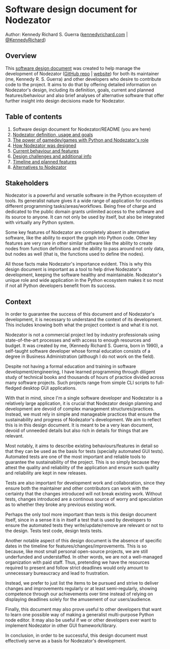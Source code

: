 
# Software design document for Nodezator

Author: Kennedy Richard S. Guerra ([kennedyrichard.com](https://kennedyrichard.com) | [@KennedyRichard](https://github.com/KennedyRichard))


## Overview

This [software design document](https://en.wikipedia.org/wiki/Software_design_description) was created to help manage the development of Nodezator ([GitHub repo](https://github.com/IndiePython/nodezator) | [website](https://nodezator.com)) for both its maintainer (me, Kennedy R. S. Guerra) and other developers who desire to contribute code to the project. It aims to do that by offering detailed information on Nodezator's design, including its definition, goals, current and planned features/behaviour and also brief analyses of alternative software that offer further insight into design decisions made for Nodezator.


## Table of contents

1. Software design document for Nodezator/README (you are here)
1. [Nodezator definition, usage and goals](ch-nodezator-definition-usage-goals.md)
1. [The power of gamedev/games with Python and Nodezator's role](ch-power-gamedev-nodezator-role.md)
1. [How Nodezator was designed]()
1. [Current behaviour and features]()
1. [Design challenges and additional info]()
1. [Timeline and planned features]()
1. [Alternatives to Nodezator]()


## Stakeholders

Nodezator is a powerful and versatile software in the Python ecosystem of tools. Its generalist nature gives it a wide range of application for countless different programming tasks/areas/workflows. Being free of charge and dedicated to the public domain grants unlimited access to the software and its source to anyone. It can not only be used by itself, but also be integrated with virtually any Python system.

Some key features of Nodezator are completely absent in alternative software, like the ability to export the graph into Python code. Other key features are very rare in other similar software like the ability to create nodes from function definitions and the ability to pass around not only data, but nodes as well (that is, the functions used to define the nodes).

All those facts make Nodezator's importance evident. This is why this design document is important as a tool to help drive Nodezator's development, keeping the software healthy and maintainable. Nodezator's unique role and wide application in the Python ecosystem makes it so most if not all Python developers benefit from its success.


## Context

In order to guarantee the success of this document and of Nodezator's development, it is necessary to understand the context of its development. This includes knowing both what the project context is and what it is not.

Nodezator is not a commercial project led by industry professionals using state-of-the-art processes and with access to enough resources and budget. It was created by me, (Kennedy Richard S. Guerra, born in 1990), a self-taught software developer whose formal education consists of a degree in Business Administration (although I do not work on the field).

Despite not having a formal education and training in software development/engineering, I have learned programming through diligent study of technical books and thousands of hours of practice divided across many software projects. Such projects range from simple CLI scripts to full-fledged desktop GUI applications.

With that in mind, since I'm a single software developer and Nodezator is a relatively large application, it is crucial that Nodezator design planning and development are devoid of complex management structures/practices. Instead, we must rely in simple and manageable practices that ensure the sustainability and progress of Nodezator's development. We aim to reflect this is in this design document. It is meant to be a very lean document, devoid of unneeded details but also rich in details for things that are relevant.

Most notably, it aims to describe existing behaviours/features in detail so that they can be used as the basis for tests (specially automated GUI tests). Automated tests are one of the most important and reliable tools to guarantee the sustainability of the project. This is so simply because they attest the quality and reliability of the application and ensure such quality and reliability are kept in new releases.

Tests are also important for development work and collaboration, since they ensure both the maintainer and other contributors can work with the certainty that the changes introduced will not break existing work. Without tests, changes introduced are a continous source of worry and speculation as to whether they broke any previous existing work.

Perhaps the only tool more important than tests is this design document itself, since in a sense it is in itself a test that is used by developers to ensure the automated tests they write/update/remove are relevant or not to the design. Tests test code, design tests tests.

Another notable aspect of this design document is the absence of specific dates in the timeline for features/changes/improvements. This is so because, like most small personal open-source projects, we are still underfunded and understaffed. In other words, we are not a well-managed organization with paid staff. Thus, pretending we have the resources required to present and follow strict deadlines would only amount to unnecessary bureaucracy and lead to frustration.

Instead, we prefer to just list the items to be pursued and strive to deliver changes and improvements regularly or at least semi-regularly, showing competence through our achievements over time instead of relying on displaying deadlines solely for the amusement of our users/audience.

Finally, this document may also prove useful to other developers that want to learn one possible way of making a generalist multi-purpose Python node editor. It may also be useful if we or other developers ever want to implement Nodezator in other GUI framework/library.

In conclusion, in order to be successful, this design document must effectively serve as a basis for Nodezator's development.

